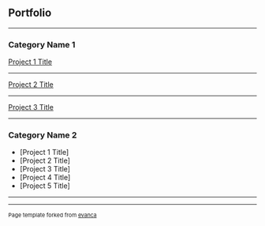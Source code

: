 ## Portfolio

---

### Category Name 1 

[Project 1 Title](/sample_page)

---
[Project 2 Title](/pdf/final_project.pdf)

---
[Project 3 Title](http://example.com/)

---

### Category Name 2

- [Project 1 Title]
- [Project 2 Title]
- [Project 3 Title]
- [Project 4 Title]
- [Project 5 Title]

---




---
<p style="font-size:11px">Page template forked from <a href="https://github.com/evanca/quick-portfolio">evanca</a></p>
<!-- Remove above link if you don't want to attibute -->
